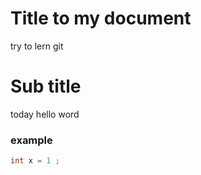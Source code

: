 
# Title to my document 

try to lern git 
# Sub title 
today hello word
### example
```cpp
int x = 1 ;
```
